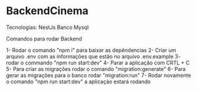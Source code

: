 # BackendCinema

Tecnologias:
  NestJs
  Banco Mysql

Comandos para rodar Backend

1- Rodar o comando "npm i" para baixar as depêndencias
2- Criar um arquivo .env com as informações que estão no arquivo .env.example
3- rodar o commando "npm run start:dev"
4- Parar a aplicação com CRTL + C
5- Para criar as migrações rodar o comando "migration:generate"
6- Para gerar as migrações para o banco rodar "migration:run"
7- Rodar novamente o comando "npm run start:dev" a aplicação estará rodando